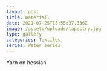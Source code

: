 ```yaml
---
layout: post
title: Waterfall
date: 2021-07-25T13:55:37.336Z
image: /assets/uploads/tapestry.jpg
type: gallery
categories: Textiles
series: Water series
---
```

Yarn on hessian